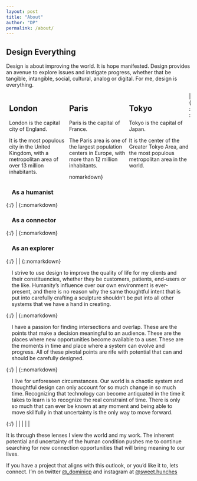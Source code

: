 ```yaml
---
layout: post
title: "About"
author: "DP"
permalink: /about/
---
```

<style>
  @media only screen and (min-width:620px) {
  /* For mobile phones: */
  .menu, .main, .right {
    width:100%;
  }
  
  .item {
  float:left;
  width:33.33333%;
  }
  
  .group {
  padding: 0 8px;
  }
  
</style>

## Design Everything

Design is about improving the world. It is hope manifested. Design provides an avenue to explore issues and instigate progress, whether that be tangible, intangible, social, cultural, analog or digital. For me, design is everything.

<div class="group">
  <div class="item">
    <h2>London</h2>
    <p>London is the capital city of England.</p>
    <p>It is the most populous city in the United Kingdom,
    with a metropolitan area of over 13 million inhabitants.</p>
  </div>

  <div class="item">
    <h2>Paris</h2>
    <p>Paris is the capital of France.</p> 
    <p>The Paris area is one of the largest population centers in Europe,
    with more than 12 million inhabitants.</p>
  </div>

  <div class="item">
    <h2>Tokyo</h2>
    <p>Tokyo is the capital of Japan.</p>
    <p>It is the center of the Greater Tokyo Area,
    and the most populous metropolitan area in the world.</p>
  </div>
</div>
 
| {::nomarkdown} <h3 style=" padding-left: 15px; padding-right: 15px;"> As a humanist </h3> {:/} | {::nomarkdown} <h3 style=" padding-left: 15px; padding-right: 15px;"> As a connector </h3> {:/} | {::nomarkdown} <h3 style=" padding-left: 15px; padding-right: 15px;"> As an explorer </h3> {:/} |
| {::nomarkdown} <p style="text-align:left; padding-left: 15px; padding-right: 15px;"> I strive to use design to improve the quality of life for my clients and their constituencies, whether they be customers, patients, end-users or the like. Humanity’s influence over our own environment is ever-present, and there is no reason why the same thoughtful intent that is put into carefully crafting a sculpture shouldn’t be put into all other systems that we have a hand in creating. </p> {:/} | {::nomarkdown} <p style="text-align:left; padding-left: 15px; padding-right: 15px;"> I have a passion for finding intersections and overlap. These are the points that make a decision meaningful to an audience. These are the places where new opportunities become available to a user. These are the moments in time and place where a system can evolve and progress. All of these pivotal points are rife with potential that can and should be carefully designed. </p> {:/} | {::nomarkdown} <p style="text-align:left; padding-left: 15px; padding-right: 15px;"> I live for unforeseen circumstances. Our world is a chaotic system and thoughtful design can only account for so much change in so much time. Recognizing that technology can become antiquated in the time it takes to learn is to recognize the real constraint of time. There is only so much that can ever be known at any moment and being able to move skillfully in that uncertainty is the only way to move forward. </p> {:/} |
| | | |

It is through these lenses I view the world and my work. The inherent potential and uncertainty of the human condition pushes me to continue searching for new connection opportunities that will bring meaning to our lives. 

If you have a project that aligns with this outlook, or you’d like it to, lets connect. I’m on twitter [@_dominicp](https://twitter.com/_dominicp "twitter link") and instagram at [@sweet.hunches](https://www.instagram.com/sweet.hunches/ "instagram link")
